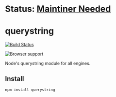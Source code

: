 # Status: [Maintiner Needed](https://github.com/Gozala/querystring/issues/29)

# querystring

[![Build Status](https://secure.travis-ci.org/Gozala/querystring.png)](http://travis-ci.org/Gozala/querystring)


[![Browser support](http://ci.testling.com/Gozala/querystring.png)](http://ci.testling.com/Gozala/querystring)



Node's querystring module for all engines.

## Install ##

    npm install querystring

